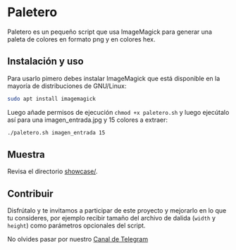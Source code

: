 # Paletero
Paletero es un pequeño script que usa ImageMagick para generar una paleta de colores en formato png y en colores hex.

## Instalación y uso
Para usarlo pimero debes instalar ImageMagick que está disponible en la mayoría de distribuciones de GNU/Linux:
```bash
sudo apt install imagemagick
```

Luego añade permisos de ejecución `chmod +x paletero.sh` y luego ejecútalo así para una imagen_entrada.jpg y 15 colores a extraer:
```bash
./paletero.sh imagen_entrada 15
```

## Muestra
Revisa el directorio [showcase/](https://github.com/SalamandraDevs/paletero/tree/main/showcase).

## Contribuir
Disfrútalo y te invitamos a participar de este proyecto y mejorarlo en lo que tu consideres, por ejemplo recibir tamaño del archivo de dalida (`width` y `height`) como parámetros opcionales del script.

No olvides pasar por nuestro [Canal de Telegram](https://t.me/salamandradevs)
